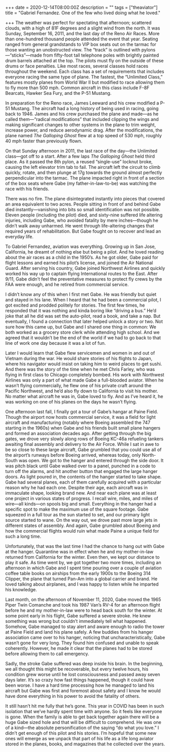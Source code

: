 +++
date = 2020-12-14T08:00:00Z
description = ""
tags = ["theaviator"]
title = "Gabriel Fernandez. One of the few who lived doing what he loved."

+++
The weather was perfect for spectating that afternoon; scattered clouds, with a high of 81F degrees and a slight wind from the north. It was Sunday, September 16, 2011, and the last day of the Reno Air Races. More than one-hundred thousand people attended the event that year. Seating ranged from general grandstands to VIP box seats out on the tarmac for those wanting an unobstructed view.  The “track” is outlined with pylons—“sticks”—made from fifty-foot tall telephone poles with brightly painted drum barrels attached at the top. The pilots must fly on the outside of these drums or face penalties. Like most races, several classes hold races throughout the weekend. Each class has a set of requirements that includes everyone racing the same type of plane. The fastest, the “Unlimited Class,” features mostly planes from World War II but modified to race allowing them to fly more than 500 mph. Common aircraft in this class include F-8F Bearcats, Hawker Sea Fury, and the P-51 Mustang.

In preparation for the Reno race, James Leeward and his crew modified a P-51 Mustang. The aircraft had a long history of being used in racing, going back to 1946. James and his crew purchased the plane and made—as he called them—“radical modifications” that included clipping the wings and making significant changes to other systems in the plane to trim weight, increase power, and reduce aerodynamic drag. After the modifications, the plane named _The Galloping Ghost_ flew at a top speed of 530 mph, roughly 40 mph faster than previously flown.

On that Sunday afternoon in 2011, the last race of the day—the Unlimited class—got off to a start. After a few laps _The Galloping Ghost_ held third place. As it passed the 8th pylon, a reused “single-use” locknut broke, causing the left elevator trim tab to fail. The aircraft left the circuit to climb quickly, rotate, and then plunge at 17g towards the ground almost perfectly perpendicular into the tarmac. The plane impacted right in front of a section of the box seats where Gabe (my father-in-law-to-be) was watching the race with his friends.

There was no fire. The plane disintegrated instantly into pieces that covered an area equivalent to two acres. People sitting in front of and behind Gabe died instantly—vanishing into bits so small identification was not possible. Eleven people (including the pilot) died, and sixty-nine suffered life altering injuries, including Gabe, who avoided fatality by mere inches—though he didn’t walk away unharmed. He went through life-altering changes that required years of rehabilitation. But Gabe fought on to recover and lead an everyday life.

To Gabriel Fernandez, aviation was everything. Growing up in San Jose, California, he dreamt of nothing else but being a pilot. And he loved reading about the air races as a child in the 1950’s. As he got older, Gabe paid for flight lessons and earned his pilot’s license, and joined the Air National Guard. After serving his country, Gabe joined Northwest Airlines and quickly worked his way up to captain flying International routes to the East. After 9/11, Gabe didn’t feel the preventative measures to protect fly crews by the FAA were enough, and he retired from commercial service.

I didn’t know any of this when I first met Gabe. He was friendly but quiet and stayed in his lane. When I heard that he had been a commercial pilot, I got excited and prodded politely for stories. The first few times, he responded that it was nothing and kinda boring like “driving a bus.” He’d joke that all he did was set the auto-pilot, read a book, and take a nap. But eventually, I found a connection that later helped unlock a story or two. Not sure how this came up, but Gabe and I shared one thing in common: We both worked as a grocery store clerk while attending high school. And we agreed that it wouldn’t be the end of the world if we had to go back to that line of work one day because it was a lot of fun.

Later I would learn that Gabe flew servicemen and women in and out of Vietnam during the war. He would share stories of his flights to Japan, where his navigator would insist on taking him to weird places to get sushi. And there was the story of the time when he met Chris Farley, who was flying in first class to Chicago completely bombed. His work with Northwest Airlines was only a part of what made Gabe a full-blooded aviator. When he wasn’t flying commercially, he flew one of his private craft around the Pacific Northwest, and he’d also fly down to California to visit his mother. No matter what aircraft he was in, Gabe loved to fly. And as I’ve heard it, he was working on one of his planes on the days he wasn’t flying.

One afternoon last fall, I finally got a tour of Gabe’s hangar at Paine Field. Though the airport now hosts commercial service, it was a field for light aircraft and manufacturing (notably where Boeing assembled the 747 starting in the 1960s) when Gabe and his friends built small plane hangers and formed an association decades ago. After getting through the big gates, we drove very slowly along rows of Boeing KC-46a refueling tankers awaiting final assembly and delivery to the Air Force. While I sat in awe to be so close to these large aircraft, Gabe grumbled that you could use all of the airport’s runways before Boeing arrived, whereas today, only North-South was open. We got to the hanger and entered through the side door. It was pitch black until Gabe walked over to a panel, punched in a code to turn off the alarms, and hit another button that engaged the large hanger doors. As light poured in, the contents of the hanger started to take shape. Gabe had several planes, each of them carefully acquired with a particular reason why he had each one. Despite their age, each aircraft was in immaculate shape, looking brand new. And near each plane was at least one project in various states of progress. I recall wire, miles, and miles of wire—all kinds—on spools big and small. Everything in the hanger had a specific spot to make the maximum use of the square footage. Gabe squeezed in a full tour as the sun started to set, and our primary light source started to wane. On the way out, we drove past more large jets in different states of assembly. And again, Gabe grumbled about Boeing and how the commercial flights would ruin what made Paine a unique field for such a long time.

Unfortunately, that was the last time I had the chance to hang out with Gabe at the hanger. Quarantine was in effect when he and my mother-in-law returned from California for the winter. Even then, we kept our distance to play it safe. As time went by, we got together two more times, including an afternoon in which Gabe and I spent time pouring over a couple of aviation coffee table books on airships from the early 1900s to the Boeing 314 Clipper, the plane that turned Pan-Am into a global carrier and brand. He loved talking about airplanes, and I was happy to listen while he imparted his knowledge.

Last month, on the afternoon of November 11, 2020, Gabe moved the 1965 Piper Twin Comanche and took his 1987 Van’s RV-4 for an afternoon flight before he and my mother-in-law were to head back south for the winter. At some point early in his flight, Gabe suffered a severe stroke. He knew something was wrong but couldn’t immediately tell what happened. Somehow, Gabe managed to stay alert and aware enough to radio the tower at Paine Field and land his plane safely. A few buddies from his hanger association came over to his hanger, noticing that uncharacteristically, Gabe wasn’t gone for very long. They found him confused and unable to speak coherently. However, he made it clear that the planes had to be stored before allowing them to call emergency.

Sadly, the stroke Gabe suffered was deep inside his brain. In the beginning, we all thought this might be recoverable, but every twelve hours, his condition grew worse until he lost consciousness and passed away seven days later. It’s so crazy how fast things happened, though it could have been worse. I have a hard time processing how he managed to land his aircraft but Gabe was first and foremost about safety and I know he would have done everything in his power to avoid the fatality of others.

It still hasn’t hit me fully that he’s gone. This year in COVID has been in such isolation that we’ve hardly spent time with anyone. So it feels like everyone is gone. When the family is able to get back together again there will be a huge Gabe sized hole and that will be difficult to comprehend. He was one of a kind—the absolute personification of the saying “do what you love.” I didn’t get enough of this pilot and his stories. I’m hopeful that some new ones will emerge as we unpack that part of his life as a life long aviator stored in the planes, books, and magazines that he collected over the years.